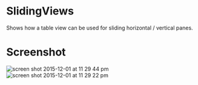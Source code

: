 SlidingViews
============

Shows how a table view can be used for sliding horizontal / vertical panes.


# Screenshot 
![screen shot 2015-12-01 at 11 29 44 pm](https://cloud.githubusercontent.com/assets/12906173/11509320/74d9b314-9883-11e5-9a73-c1ddeb7b7c70.png)
![screen shot 2015-12-01 at 11 29 22 pm](https://cloud.githubusercontent.com/assets/12906173/11509321/75b9a47e-9883-11e5-8d09-7121d0bfa577.png)
